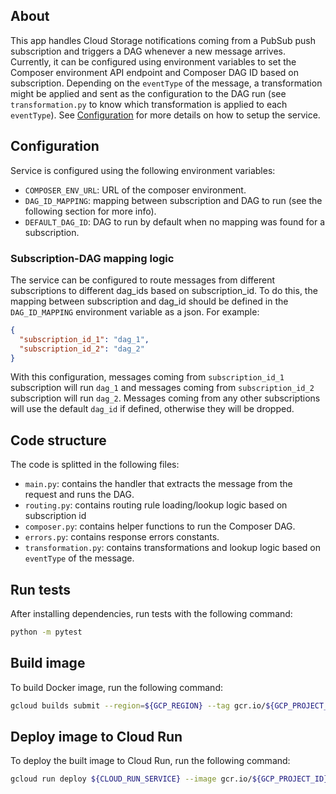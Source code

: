 ## About

This app handles Cloud Storage notifications coming from a PubSub push subscription and triggers a DAG whenever a new message arrives.
Currently, it can be configured using environment variables to set the Composer environment API endpoint and Composer DAG ID based on subscription.
Depending on the `eventType` of the message, a transformation might be applied and sent as the configuration to the DAG run (see `transformation.py` to know which transformation is applied to each `eventType`).
See [Configuration](#configuration) for more details on how to setup the service.

## Configuration
Service is configured using the following environment variables:

- `COMPOSER_ENV_URL`: URL of the composer environment.
- `DAG_ID_MAPPING`: mapping between subscription and DAG to run (see the following section for more info).
- `DEFAULT_DAG_ID`: DAG to run by default when no mapping was found for a subscription.

### Subscription-DAG mapping logic
The service can be configured to route messages from different subscriptions to different dag_ids based on subscription_id. To do this, the mapping between subscription and dag_id should be defined in the `DAG_ID_MAPPING` environment variable as a json. For example:
```json
{
  "subscription_id_1": "dag_1",
  "subscription_id_2": "dag_2"
}
```
With this configuration, messages coming from `subscription_id_1` subscription will run `dag_1` and
messages coming from `subscription_id_2` subscription will run `dag_2`. Messages coming from any other
subscriptions will use the default `dag_id` if defined, otherwise they will be dropped.


## Code structure

The code is splitted in the following files:

  - `main.py`: contains the handler that extracts the message from the request and runs the DAG.
  - `routing.py`: contains routing rule loading/lookup logic based on subscription id
  - `composer.py`: contains helper functions to run the Composer DAG.
  - `errors.py`: contains response errors constants.
  - `transformation.py`: contains transformations and lookup logic based on `eventType` of the message.

## Run tests

After installing dependencies, run tests with the following command:
```bash
python -m pytest
```

## Build image

To build Docker image, run the following command:

```bash
gcloud builds submit --region=${GCP_REGION} --tag gcr.io/${GCP_PROJECT_ID}/${IMAGE_NAME} .
```


## Deploy image to Cloud Run

To deploy the built image to Cloud Run, run the following command:

```bash
gcloud run deploy ${CLOUD_RUN_SERVICE} --image gcr.io/${GCP_PROJECT_ID}/${IMAGE_NAME}
```